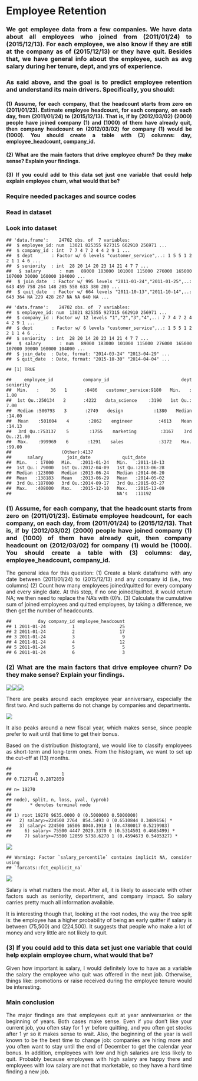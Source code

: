 Employee Retention
================

<style>
body {
text-align: justify}
</style>

### We got employee data from a few companies. We have data about all employees who joined from \(2011/01/24\) to \(2015/12/13\). For each employee, we also know if they are still at the company as of \(2015/12/13\) or they have quit. Besides that, we have general info about the employee, such as avg salary during her tenure, dept, and yrs of experience.

### As said above, and the goal is to predict employee retention and understand its main drivers. Specifically, you should:

#### (1) Assume, for each company, that the headcount starts from zero on \(2011/01/23\). Estimate employee headcount, for each company, on each day, from \(2011/01/24\) to \(2015/12/13\). That is, if by \(2012/03/02\) \(2000\) people have joined company \(1\) and \(1000\) of them have already quit, then company headcount on \(2012/03/02\) for company \(1\) would be \(1000\). You should create a table with \(3\) columns: day, employee\_headcount, company\_id.

#### (2) What are the main factors that drive employee churn? Do they make sense? Explain your findings.

#### (3) If you could add to this data set just one variable that could help explain employee churn, what would that be?

### Require needed packages and source codes

### Read in dataset

### Look into dataset

    ## 'data.frame':    24702 obs. of  7 variables:
    ##  $ employee_id: num  13021 825355 927315 662910 256971 ...
    ##  $ company_id : int  7 7 4 7 2 4 4 2 9 1 ...
    ##  $ dept       : Factor w/ 6 levels "customer_service",..: 1 5 5 1 2 2 1 1 4 6 ...
    ##  $ seniority  : int  28 20 14 20 23 14 21 4 7 7 ...
    ##  $ salary     : num  89000 183000 101000 115000 276000 165000 107000 30000 160000 104000 ...
    ##  $ join_date  : Factor w/ 995 levels "2011-01-24","2011-01-25",..: 643 459 758 264 148 205 558 633 380 280 ...
    ##  $ quit_date  : Factor w/ 664 levels "2011-10-13","2011-10-14",..: 643 364 NA 229 428 267 NA NA 640 NA ...

    ## 'data.frame':    24702 obs. of  7 variables:
    ##  $ employee_id: num  13021 825355 927315 662910 256971 ...
    ##  $ company_id : Factor w/ 12 levels "1","2","3","4",..: 7 7 4 7 2 4 4 2 9 1 ...
    ##  $ dept       : Factor w/ 6 levels "customer_service",..: 1 5 5 1 2 2 1 1 4 6 ...
    ##  $ seniority  : int  28 20 14 20 23 14 21 4 7 7 ...
    ##  $ salary     : num  89000 183000 101000 115000 276000 165000 107000 30000 160000 104000 ...
    ##  $ join_date  : Date, format: "2014-03-24" "2013-04-29" ...
    ##  $ quit_date  : Date, format: "2015-10-30" "2014-04-04" ...

    ## [1] TRUE

    ##   employee_id       company_id                 dept        seniority    
    ##  Min.   :    36   1      :8486   customer_service:9180   Min.   : 1.00  
    ##  1st Qu.:250134   2      :4222   data_science    :3190   1st Qu.: 7.00  
    ##  Median :500793   3      :2749   design          :1380   Median :14.00  
    ##  Mean   :501604   4      :2062   engineer        :4613   Mean   :14.13  
    ##  3rd Qu.:753137   5      :1755   marketing       :3167   3rd Qu.:21.00  
    ##  Max.   :999969   6      :1291   sales           :3172   Max.   :99.00  
    ##                   (Other):4137                                          
    ##      salary         join_date            quit_date         
    ##  Min.   : 17000   Min.   :2011-01-24   Min.   :2011-10-13  
    ##  1st Qu.: 79000   1st Qu.:2012-04-09   1st Qu.:2013-06-28  
    ##  Median :123000   Median :2013-06-24   Median :2014-06-20  
    ##  Mean   :138183   Mean   :2013-06-29   Mean   :2014-05-02  
    ##  3rd Qu.:187000   3rd Qu.:2014-09-17   3rd Qu.:2015-03-27  
    ##  Max.   :408000   Max.   :2015-12-10   Max.   :2015-12-09  
    ##                                        NA's   :11192

### (1) Assume, for each company, that the headcount starts from zero on \(2011/01/23\). Estimate employee headcount, for each company, on each day, from \(2011/01/24\) to \(2015/12/13\). That is, if by \(2012/03/02\) \(2000\) people have joined company \(1\) and \(1000\) of them have already quit, then company headcount on \(2012/03/02\) for company \(1\) would be \(1000\). You should create a table with \(3\) columns: day, employee\_headcount, company\_id.

The general idea for this question: (1) Create a blank dataframe with
any date between \(2011/01/24\) to \(2015/12/13\) and any company id
(i.e., two columns) (2) Count how many employees joined/quitted for
every company and every single date. At this step, if no one
joined/quitted, it would return NA; we then need to replace the NA’s
with \(0\)’s. (3) Calculate the cumulative sum of joined employees and
quitted employees, by taking a difference, we then get the number of
headcounts.

    ##          day company_id employee_headcount
    ## 1 2011-01-24          1                 25
    ## 2 2011-01-24          2                 17
    ## 3 2011-01-24          3                  9
    ## 4 2011-01-24          4                 12
    ## 5 2011-01-24          5                  5
    ## 6 2011-01-24          6                  3

### (2) What are the main factors that drive employee churn? Do they make sense? Explain your findings.

![](3.Employee-Retention_files/figure-gfm/unnamed-chunk-5-1.png)<!-- -->![](3.Employee-Retention_files/figure-gfm/unnamed-chunk-5-2.png)<!-- -->![](3.Employee-Retention_files/figure-gfm/unnamed-chunk-5-3.png)<!-- -->

There are peaks around each employee year anniversary, especially the
first two. And such patterns do not change by companies and departments.

![](3.Employee-Retention_files/figure-gfm/unnamed-chunk-6-1.png)<!-- -->

It also peaks around a new fiscal year, which makes sense, since people
prefer to wait until that time to get their bonus.

Based on the distribution (histogram), we would like to classify
employees as short-term and long-term ones. From the histogram, we want
to set up the cut-off at \(13\) months.

    ## 
    ##         0         1 
    ## 0.7127141 0.2872859

    ## n= 19270 
    ## 
    ## node), split, n, loss, yval, (yprob)
    ##       * denotes terminal node
    ## 
    ## 1) root 19270 9635.0000 0 (0.5000000 0.5000000)  
    ##   2) salary>=224500 2764  854.5493 0 (0.6510844 0.3489156) *
    ##   3) salary< 224500 16506 8040.3910 1 (0.4780017 0.5219983)  
    ##     6) salary< 75500 4447 2029.3370 0 (0.5314501 0.4685499) *
    ##     7) salary>=75500 12059 5738.6270 1 (0.4594673 0.5405327) *

![](3.Employee-Retention_files/figure-gfm/unnamed-chunk-7-1.png)<!-- -->

    ## Warning: Factor `salary_percentile` contains implicit NA, consider using
    ## `forcats::fct_explicit_na`

![](3.Employee-Retention_files/figure-gfm/unnamed-chunk-7-2.png)<!-- -->

Salary is what matters the most. After all, it is likely to associate
with other factors such as seniority, department, and company impact. So
salary carries pretty much all information available.

It is interesting though that, looking at the root nodes, the way the
tree split is: the employee has a higher probability of being an early
quitter if salary is between \(75,500\) and \(224,500\). It suggests
that people who make a lot of money and very little are not likely to
quit.

### (3) If you could add to this data set just one variable that could help explain employee churn, what would that be?

Given how important is salary, I would definitely love to have as a
variable the salary the employee who quit was offered in the next job.
Otherwise, things like: promotions or raise received during the employee
tenure would be interesting.

### Main conclusion

The major findings are that employees quit at year anniversaries or the
beginning of years. Both cases make sense. Even if you don’t like your
current job, you often stay for 1 yr before quitting, and you often get
stocks after 1 yr so it makes sense to wait. Also, the beginning of the
year is well known to be the best time to change job: companies are
hiring more and you often want to stay until the end of December to get
the calendar year bonus. In addition, employees with low and high
salaries are less likely to quit. Probably because employees with high
salary are happy there and employees with low salary are not that
marketable, so they have a hard time finding a new job.
